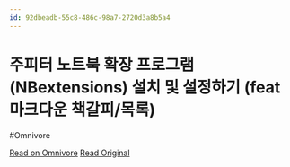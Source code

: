 ```yaml
---
id: 92dbeadb-55c8-486c-98a7-2720d3a8b5a4
---
```


# 주피터 노트북 확장 프로그램 (NBextensions) 설치 및 설정하기 (feat 마크다운 책갈피/목록)
#Omnivore

[Read on Omnivore](https://omnivore.app/me/n-bextensions-feat-18d9e751acf)
[Read Original](https://star7sss.tistory.com/32)

